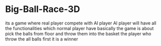 # Big-Ball-Race-3D
its a game where real player compete with AI player
AI player will have all the functionalities which normal player have
basically the game is about pick the balls from floor and throw them into the basket
the player who throw the all balls first it is a winner
